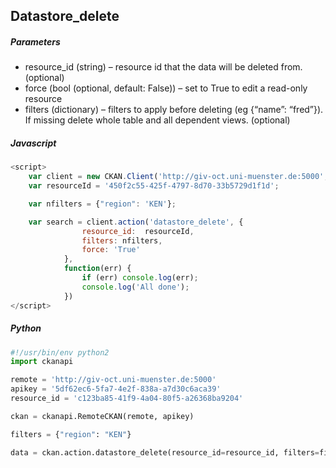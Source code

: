 ## Datastore_delete
##### Parameters
*   resource_id (string) – resource id that the data will be deleted from. (optional)
*	force (bool (optional, default: False)) – set to True to edit a read-only resource
*	filters (dictionary) – filters to apply before deleting (eg {“name”: “fred”}). If missing delete whole table and all dependent views. (optional)

##### Javascript
```javascript
<script>
    var client = new CKAN.Client('http://giv-oct.uni-muenster.de:5000', '5df62ec6-5fa7-4e2f-838a-a7d30c6aca39');
    var resourceId = '450f2c55-425f-4797-8d70-33b5729d1f1d';

    var nfilters = {"region": 'KEN'};

    var search = client.action('datastore_delete', {
                resource_id:  resourceId,
                filters: nfilters,
                force: 'True'
            },
            function(err) {
                if (err) console.log(err);
                console.log('All done');
            })
</script>
```

##### Python
```python
#!/usr/bin/env python2
import ckanapi

remote = 'http://giv-oct.uni-muenster.de:5000'
apikey = '5df62ec6-5fa7-4e2f-838a-a7d30c6aca39'
resource_id = 'c123ba85-41f9-4a04-80f5-a26368ba9204'

ckan = ckanapi.RemoteCKAN(remote, apikey)

filters = {"region": "KEN"} 

data = ckan.action.datastore_delete(resource_id=resource_id, filters=filters, force= True)
```